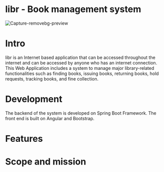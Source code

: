 # libr - Book management system
![Capture-removebg-preview](https://user-images.githubusercontent.com/74790139/120447662-7c6c1900-c393-11eb-8799-b6fb2ea7283d.png)


# Intro

libr is an Internet based application that can be accessed throughout the internet and can be accessed by anyone who has an internet connection.
This Web Application includes a system to manage major library-related functionalities such as finding books, issuing books, returning books, hold requests, tracking books, and fine collection.

# Development
The backend of the system is developed on Spring Boot Framework. The front end is built on Angular and Bootstrap.

# Features

# Scope and mission
